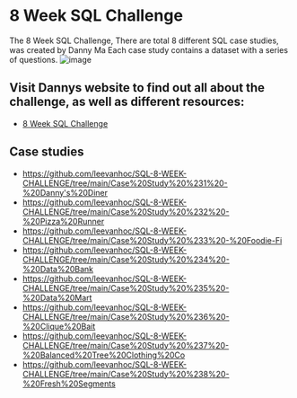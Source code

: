 # 8 Week SQL Challenge 
The 8 Week SQL Challenge, There are total 8 different SQL case studies, was created by Danny Ma 
Each case study contains a dataset with a series of questions. 
![image](https://user-images.githubusercontent.com/120476961/226283774-dc5f5404-d93b-49f6-9bab-6e4f5a34d262.png)
## Visit Dannys website to find out all about the challenge, as well as different resources: 
- [8 Week SQL Challenge](https://8weeksqlchallenge.com/)
## Case studies
- https://github.com/leevanhoc/SQL-8-WEEK-CHALLENGE/tree/main/Case%20Study%20%231%20-%20Danny's%20Diner
- https://github.com/leevanhoc/SQL-8-WEEK-CHALLENGE/tree/main/Case%20Study%20%232%20-%20Pizza%20Runner
- https://github.com/leevanhoc/SQL-8-WEEK-CHALLENGE/tree/main/Case%20Study%20%233%20-%20Foodie-Fi
- https://github.com/leevanhoc/SQL-8-WEEK-CHALLENGE/tree/main/Case%20Study%20%234%20-%20Data%20Bank
- https://github.com/leevanhoc/SQL-8-WEEK-CHALLENGE/tree/main/Case%20Study%20%235%20-%20Data%20Mart
- https://github.com/leevanhoc/SQL-8-WEEK-CHALLENGE/tree/main/Case%20Study%20%236%20-%20Clique%20Bait
- https://github.com/leevanhoc/SQL-8-WEEK-CHALLENGE/tree/main/Case%20Study%20%237%20-%20Balanced%20Tree%20Clothing%20Co
- https://github.com/leevanhoc/SQL-8-WEEK-CHALLENGE/tree/main/Case%20Study%20%238%20-%20Fresh%20Segments
